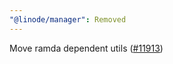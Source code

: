 ```yaml
---
"@linode/manager": Removed
---
```


Move ramda dependent utils ([#11913](https://github.com/linode/manager/pull/11913))

